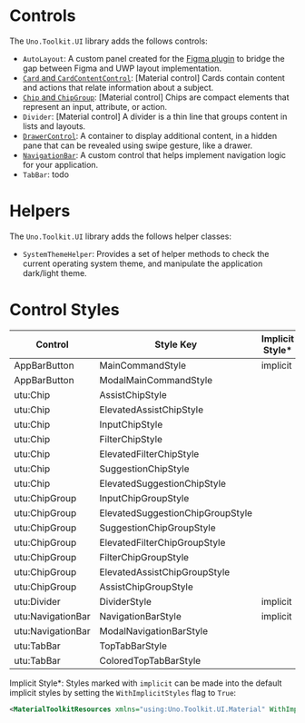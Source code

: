 # Controls
The `Uno.Toolkit.UI` library adds the follows controls:
- `AutoLayout`: A custom panel created for the [Figma plugin](https://platform.uno/unofigma/) to bridge the gap between Figma and UWP layout implementation.
- [`Card` and `CardContentControl`](controls\CardAndCardContentControl.md): \[Material control\] Cards contain content and actions that relate information about a subject.
- [`Chip` and `ChipGroup`](controls\Chip.md): \[Material control\] Chips are compact elements that represent an input, attribute, or action.
- `Divider`: \[Material control\] A divider is a thin line that groups content in lists and layouts.
- [`DrawerControl`](controls\DrawerControl.md): A container to display additional content, in a hidden pane that can be revealed using swipe gesture, like a drawer.
- [`NavigationBar`](controls\NavigationBar.md): A custom control that helps implement navigation logic for your application.  
- `TabBar`: todo

# Helpers
The `Uno.Toolkit.UI` library adds the follows helper classes:
- `SystemThemeHelper`: Provides a set of helper methods to check the current operating system theme, and manipulate the application dark/light theme.

# Control Styles
Control|Style Key|Implicit Style*|
-|-|-
AppBarButton|MainCommandStyle|implicit
AppBarButton|ModalMainCommandStyle|
utu:Chip|AssistChipStyle|
utu:Chip|ElevatedAssistChipStyle|
utu:Chip|InputChipStyle|
utu:Chip|FilterChipStyle|
utu:Chip|ElevatedFilterChipStyle|
utu:Chip|SuggestionChipStyle|
utu:Chip|ElevatedSuggestionChipStyle|
utu:ChipGroup|InputChipGroupStyle|
utu:ChipGroup|ElevatedSuggestionChipGroupStyle|
utu:ChipGroup|SuggestionChipGroupStyle|
utu:ChipGroup|ElevatedFilterChipGroupStyle|
utu:ChipGroup|FilterChipGroupStyle|
utu:ChipGroup|ElevatedAssistChipGroupStyle|
utu:ChipGroup|AssistChipGroupStyle|
utu:Divider|DividerStyle|implicit
utu:NavigationBar|NavigationBarStyle|implicit
utu:NavigationBar|ModalNavigationBarStyle|
utu:TabBar|TopTabBarStyle|
utu:TabBar|ColoredTopTabBarStyle|

Implicit Style*: Styles marked with `implicit` can be made into the default implicit styles by setting the `WithImplicitStyles` flag to `True`:
```xml
<MaterialToolkitResources xmlns="using:Uno.Toolkit.UI.Material" WithImplicitStyles="True" />
```
